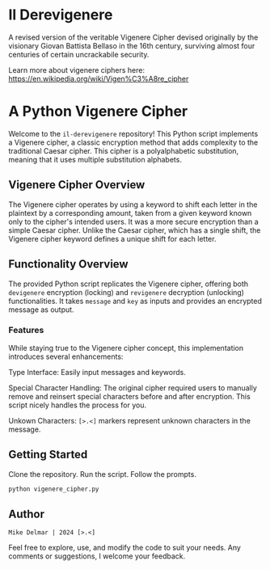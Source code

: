 # Il Derevigenere
A revised version of the veritable Vigenere Cipher devised originally by the visionary Giovan Battista Bellaso in the 16th century, surviving almost four centuries of certain uncrackabile security.

Learn more about vigenere ciphers here:
https://en.wikipedia.org/wiki/Vigen%C3%A8re_cipher

# A Python Vigenere Cipher

Welcome to the `il-derevigenere` repository! This Python script implements a Vigenere cipher, a classic encryption method that adds complexity to the traditional Caesar cipher. This cipher is a polyalphabetic substitution, meaning that it uses multiple substitution alphabets.

## Vigenere Cipher Overview

The Vigenere cipher operates by using a keyword to shift each letter in the plaintext by a corresponding amount, taken from a given keyword known only to the cipher's intended users. It was a more secure encryption than a simple Caesar cipher. Unlike the Caesar cipher, which has a single shift, the Vigenere cipher keyword defines a unique shift for each letter.

## Functionality Overview

The provided Python script replicates the Vigenere cipher, offering both `devigenere` encryption (locking) and  `revigenere` decryption (unlocking) functionalities. It takes `message` and `key` as inputs and provides an encrypted message as output. 

### Features

While staying true to the Vigenere cipher concept, this implementation introduces several enhancements:

Type Interface: Easily input messages and keywords.

Special Character Handling: The original cipher required users to manually remove and reinsert special characters before and after encryption. This script nicely handles the process for you.

Unkown Characters: `[>.<]` markers represent unknown characters in the message.

## Getting Started

Clone the repository. Run the script. Follow the prompts.

```bash
python vigenere_cipher.py
```

## Author

`Mike Delmar | 2024 [>.<]`

Feel free to explore, use, and modify the code to suit your needs. Any comments or suggestions, I welcome your feedback.
